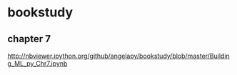 # bookstudy

## chapter 7
http://nbviewer.ipython.org/github/angelapy/bookstudy/blob/master/Building_ML_py_Chr7.ipynb
